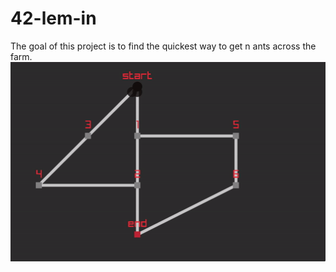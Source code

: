 # 42-lem-in
The goal of this project is to find the quickest way to get n ants across the farm.
![GIF](gif.gif)
